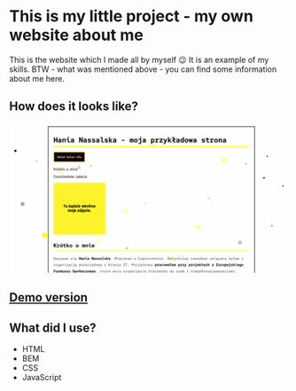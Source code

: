 # This is my little project - my own website about me 
This is the website which I made all by myself 😉 It is an example of my skills. 
BTW - what was mentioned above - you can find some information about me here.
## How does it looks like?
![How does it looks like?](https://github.com/HaniaNassalska/homepage/blob/main/README/homepage.gif?raw=true)
## [Demo version](https://hanianassalska.github.io/homepage/)
## What did I use? 
- HTML
- BEM
- CSS
- JavaScript
